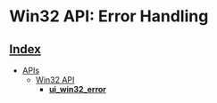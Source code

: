 # Win32 API: Error Handling

## [Index](../../README.md)
- [APIs](../README.md)
  - [Win32 API](./README.md)
    - **[ui_win32_error](./ui_win32_error.md)**
